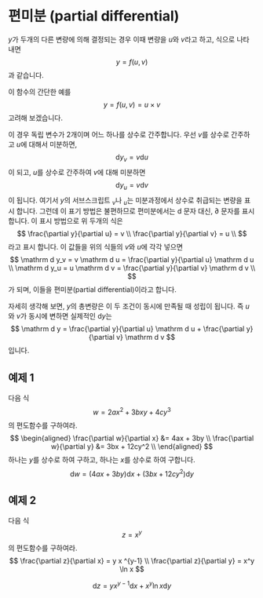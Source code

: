 # 편미분 (partial differential)

$y$가 두개의 다른 변량에 의해 결정되는 경우 이때 변량을 $u$와 $v$라고 하고, 식으로 나타내면
$$
y = f(u, v)
$$
과 같습니다.

이 함수의 간단한 예를
$$
y = f(u, v) = u \times v
$$
고려해 보겠습니다.

이 경우 독립 변수가 2개이며 어느 하나를 상수로 간주합니다. 우선 $v$를 상수로 간주하고 $u$에 대해서 미분하면,
$$
\mathrm d y _v = v\mathrm d u
$$
이 되고, $u$를 상수로 간주하여 $v$에 대해 미분하면
$$
\mathrm d y _u = v\mathrm d v
$$
이 됩니다. 여기서 $y$의 서브스크립트 $_v$나 $_u$는 미분과정에서 상수로 취급되는 변량을 표시 합니다. 그런데 이 표기 방법은 불편하므로 편미분에서는 $\mathrm d$ 문자 대신, $\partial$ 문자를 표시 합니다. 이 표시 방법으로 위 두개의 식은
$$
\frac{\partial y}{\partial u} = v \\
\frac{\partial y}{\partial v} = u \\
$$
라고 표시 합니다. 이 값들을 위의 식들의 $v$와 $u$에 각각 넣으면
$$
\mathrm d y_v =
v \mathrm d u =
\frac{\partial y}{\partial u} \mathrm d u \\
\mathrm d y_u =
u \mathrm d v =
\frac{\partial y}{\partial v} \mathrm d v \\
$$
가 되며, 이들을 편미분(partial differential)이라고 합니다.

자세히 생각해 보면, $y$의 총변량은 이 두 조건이 동시에 만족될 때 성립이 됩니다. 즉 $u$와 $v$가 동시에 변하면 실제적인 $\mathrm d y$는 
$$
\mathrm d y =
\frac{\partial y}{\partial u} \mathrm d u +
\frac{\partial y}{\partial v} \mathrm d v
$$
입니다.

## 예제 1

다음 식
$$
w = 2 a x^2 + 3bxy + 4cy^3
$$
의 편도함수를 구하여라.
$$
\begin{aligned}
\frac{\partial w}{\partial x} &= 4ax + 3by \\
\frac{\partial w}{\partial y} &= 3bx + 12cy^2 \\
\end{aligned}
$$
하나는 $y$를 상수로 하여 구하고, 하나는 $x$를 상수로 하여 구합니다.
$$
\mathrm dw = (4ax + 3by) \mathrm dx + (3bx + 12cy^2) \mathrm dy
$$

## 예제 2

다음 식
$$
z = x^y
$$
의 편도함수를 구하여라.
$$
\frac{\partial z}{\partial x} = y x ^{y-1} \\
\frac{\partial z}{\partial y} = x^y \ln x
$$

$$
\mathrm dz = y x ^{y-1} \mathrm d x + x^y \ln x \mathrm d y
$$

